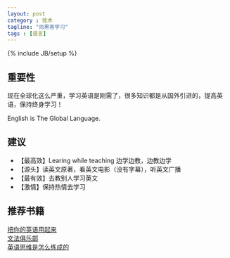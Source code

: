 ```yaml
---
layout: post
category : 技术
tagline: "向黑客学习"
tags : [语言]
---
```

{% include JB/setup %}

## 重要性

现在全球化这么严重，学习英语是刚需了，很多知识都是从国外引进的，提高英语，保持终身学习！

English is The Global Language.



## 建议

* 【最高效】Learing while teaching 边学边教，边教边学
* 【源头】读英文原著，看英文电影（没有字幕），听英文广播
* 【最有效】去教别人学习英文
* 【激情】保持热情去学习

## 推荐书籍

[把你的英语用起来](http://book.douban.com/subject/3748247/)  
[文法俱乐部](http://book.douban.com/subject/6432399/)  
[英语思维是怎么练成的](http://book.douban.com/subject/4718495/)